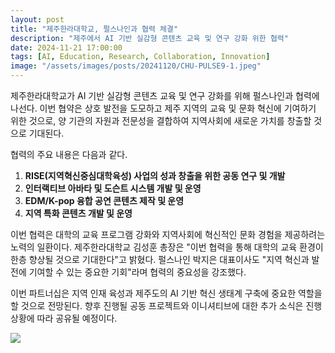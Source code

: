 ```yaml
---
layout: post
title: "제주한라대학교, 펄스나인과 협력 체결"
description: "제주에서 AI 기반 실감형 콘텐츠 교육 및 연구 강화 위한 협력"
date: 2024-11-21 17:00:00
tags: [AI, Education, Research, Collaboration, Innovation]
image: "/assets/images/posts/20241120/CHU-PULSE9-1.jpeg"
---
```


제주한라대학교가 AI 기반 실감형 콘텐츠 교육 및 연구 강화를 위해 펄스나인과 협력에 나선다. 이번 협약은 상호 발전을 도모하고 제주 지역의 교육 및 문화 혁신에 기여하기 위한 것으로, 양 기관의 자원과 전문성을 결합하여 지역사회에 새로운 가치를 창출할 것으로 기대된다.

협력의 주요 내용은 다음과 같다.

1. **RISE(지역혁신중심대학육성) 사업의 성과 창출을 위한 공동 연구 및 개발**
2. **인터랙티브 아바타 및 도슨트 시스템 개발 및 운영**
3. **EDM/K-pop 융합 공연 콘텐츠 제작 및 운영**
4. **지역 특화 콘텐츠 개발 및 운영**

이번 협력은 대학의 교육 프로그램 강화와 지역사회에 혁신적인 문화 경험을 제공하려는 노력의 일환이다. 제주한라대학교 김성훈 총장은 "이번 협력을 통해 대학의 교육 환경이 한층 향상될 것으로 기대한다"고 밝혔다. 펄스나인 박지은 대표이사도 "지역 혁신과 발전에 기여할 수 있는 중요한 기회"라며 협력의 중요성을 강조했다.

이번 파트너십은 지역 인재 육성과 제주도의 AI 기반 혁신 생태계 구축에 중요한 역할을 할 것으로 전망된다. 향후 진행될 공동 프로젝트와 이니셔티브에 대한 추가 소식은 진행 상황에 따라 공유될 예정이다.

<div class="gallery-box">
  <div class="gallery">
    <img src="/assets/images/posts/20241120/CHU-PULSE9-2.jpeg" loading="lazy">
  </div>
</div>
